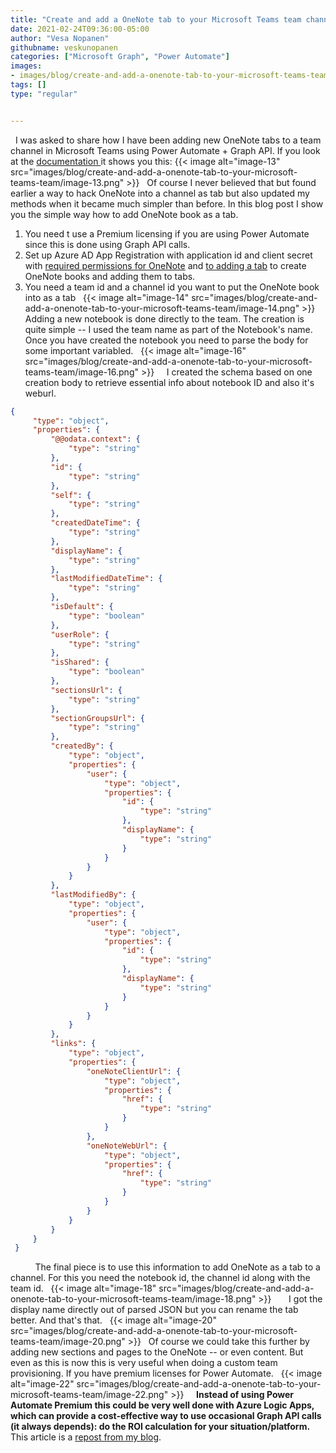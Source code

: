 ```yaml
---
title: "Create and add a OneNote tab to your Microsoft Teams team channel using Power Automate + Graph API"
date: 2021-02-24T09:36:00-05:00
author: "Vesa Nopanen"
githubname: veskunopanen
categories: ["Microsoft Graph", "Power Automate"]
images:
- images/blog/create-and-add-a-onenote-tab-to-your-microsoft-teams-team/image-13.png
tags: []
type: "regular"


---
```

 
I was asked to share how I have been adding new OneNote tabs to a team
channel in Microsoft Teams using Power Automate + Graph API. If you look
at
the [documentation ](https://docs.microsoft.com/en-us/graph/teams-configuring-builtin-tabs?WT.mc_id=M365-MVP-5003326)it
shows you this:
{{< image alt="image-13" src="images/blog/create-and-add-a-onenote-tab-to-your-microsoft-teams-team/image-13.png" >}}
 
Of course I never believed that but found earlier a way to hack OneNote
into a channel as tab but also updated my methods when it became much
simpler than before. In this blog post I show you the simple way how to
add OneNote book as a tab.
 
1.  You need t use a Premium licensing if you are using Power Automate
    since this is done using Graph API calls.
2.  Set up Azure AD App Registration with application id and client
    secret with [required permissions for
    OneNote](https://docs.microsoft.com/en-us/graph/api/onenote-post-notebooks?view=graph-rest-beta&tabs=http&WT.mc_id=M365-MVP-5003326) and [to
    adding a
    tab](https://docs.microsoft.com/en-us/graph/api/channel-post-tabs?view=graph-rest-beta&WT.mc_id=M365-MVP-5003326) to
    create OneNote books and adding them to tabs.
3.  You need a team id and a channel id you want to put the OneNote book
    into as a tab
 
{{< image alt="image-14" src="images/blog/create-and-add-a-onenote-tab-to-your-microsoft-teams-team/image-14.png" >}}
 
Adding a new notebook is done directly to the team. The creation is
quite simple -- I used the team name as part of the Notebook's name.
Once you have created the notebook you need to parse the body for some
important variabled.
 
{{< image alt="image-16" src="images/blog/create-and-add-a-onenote-tab-to-your-microsoft-teams-team/image-16.png" >}}
 
 
I created the schema based on one creation body to retrieve essential
info about notebook ID and also it's weburl.
 
 
 
 
```json
{
     "type": "object",
     "properties": {
         "@@odata.context": {
             "type": "string"
         },
         "id": {
             "type": "string"
         },
         "self": {
             "type": "string"
         },
         "createdDateTime": {
             "type": "string"
         },
         "displayName": {
             "type": "string"
         },
         "lastModifiedDateTime": {
             "type": "string"
         },
         "isDefault": {
             "type": "boolean"
         },
         "userRole": {
             "type": "string"
         },
         "isShared": {
             "type": "boolean"
         },
         "sectionsUrl": {
             "type": "string"
         },
         "sectionGroupsUrl": {
             "type": "string"
         },
         "createdBy": {
             "type": "object",
             "properties": {
                 "user": {
                     "type": "object",
                     "properties": {
                         "id": {
                             "type": "string"
                         },
                         "displayName": {
                             "type": "string"
                         }
                     }
                 }
             }
         },
         "lastModifiedBy": {
             "type": "object",
             "properties": {
                 "user": {
                     "type": "object",
                     "properties": {
                         "id": {
                             "type": "string"
                         },
                         "displayName": {
                             "type": "string"
                         }
                     }
                 }
             }
         },
         "links": {
             "type": "object",
             "properties": {
                 "oneNoteClientUrl": {
                     "type": "object",
                     "properties": {
                         "href": {
                             "type": "string"
                         }
                     }
                 },
                 "oneNoteWebUrl": {
                     "type": "object",
                     "properties": {
                         "href": {
                             "type": "string"
                         }
                     }
                 }
             }
         }
     }
 } 
```
 
 
 
 
 
The final piece is to use this information to add OneNote as a tab to a
channel. For this you need the notebook id, the channel id along with
the team id.
 
{{< image alt="image-18" src="images/blog/create-and-add-a-onenote-tab-to-your-microsoft-teams-team/image-18.png" >}}
 
 
 
I got the display name directly out of parsed JSON but you can rename
the tab better.
And that's that.
 
{{< image alt="image-20" src="images/blog/create-and-add-a-onenote-tab-to-your-microsoft-teams-team/image-20.png" >}}
 
Of course we could take this further by adding new sections and pages to
the OneNote -- or even content. But even as this is now this is very
useful when doing a custom team provisioning. If you have premium
licenses for Power Automate.
 
{{< image alt="image-22" src="images/blog/create-and-add-a-onenote-tab-to-your-microsoft-teams-team/image-22.png" >}}
 
 
**Instead of using Power Automate Premium this could be very well done
with Azure Logic Apps, which can provide a cost-effective way to use
occasional Graph API calls (it always depends): do the ROI calculation
for your situation/platform.**
 
This article is a [repost from my
blog](https://myteamsday.com/2020/12/07/add-a-onenote-tab-to-team/).
